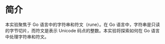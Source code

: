 # 简介

本实验聚焦于 Go 语言中的字符串和符文（rune）。在 Go 语言中，字符串是只读的字节切片，而符文是表示 Unicode 码点的整数。本实验将探索如何在 Go 语言中处理字符串和符文。
